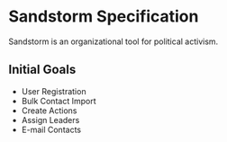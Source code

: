 # Sandstorm Specification

Sandstorm is an organizational tool for political activism.

## Initial Goals

- User Registration
- Bulk Contact Import
- Create Actions
- Assign Leaders
- E-mail Contacts
